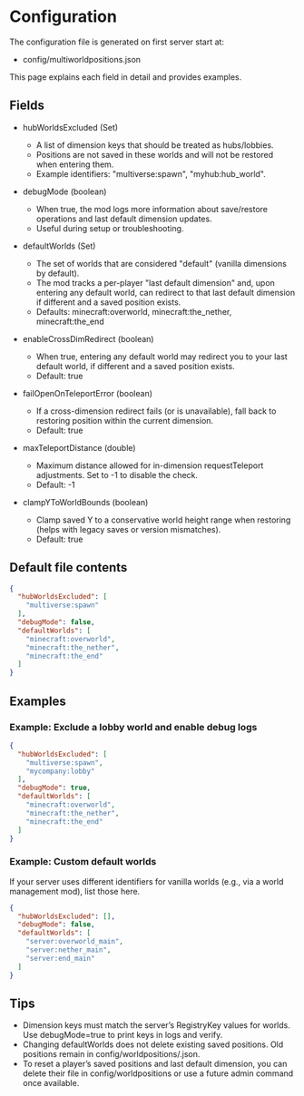 # Configuration

The configuration file is generated on first server start at:

- config/multiworldpositions.json

This page explains each field in detail and provides examples.


## Fields

- hubWorldsExcluded (Set<String>)
  - A list of dimension keys that should be treated as hubs/lobbies.
  - Positions are not saved in these worlds and will not be restored when entering them.
  - Example identifiers: "multiverse:spawn", "myhub:hub_world".

- debugMode (boolean)
  - When true, the mod logs more information about save/restore operations and last default dimension updates.
  - Useful during setup or troubleshooting.

- defaultWorlds (Set<String>)
  - The set of worlds that are considered "default" (vanilla dimensions by default).
  - The mod tracks a per-player "last default dimension" and, upon entering any default world, can redirect to that last default dimension if different and a saved position exists.
  - Defaults: minecraft:overworld, minecraft:the_nether, minecraft:the_end

- enableCrossDimRedirect (boolean)
  - When true, entering any default world may redirect you to your last default world, if different and a saved position exists.
  - Default: true

- failOpenOnTeleportError (boolean)
  - If a cross-dimension redirect fails (or is unavailable), fall back to restoring position within the current dimension.
  - Default: true

- maxTeleportDistance (double)
  - Maximum distance allowed for in-dimension requestTeleport adjustments. Set to -1 to disable the check.
  - Default: -1

- clampYToWorldBounds (boolean)
  - Clamp saved Y to a conservative world height range when restoring (helps with legacy saves or version mismatches).
  - Default: true


## Default file contents

```json
{
  "hubWorldsExcluded": [
    "multiverse:spawn"
  ],
  "debugMode": false,
  "defaultWorlds": [
    "minecraft:overworld",
    "minecraft:the_nether",
    "minecraft:the_end"
  ]
}
```


## Examples

### Example: Exclude a lobby world and enable debug logs
```json
{
  "hubWorldsExcluded": [
    "multiverse:spawn",
    "mycompany:lobby"
  ],
  "debugMode": true,
  "defaultWorlds": [
    "minecraft:overworld",
    "minecraft:the_nether",
    "minecraft:the_end"
  ]
}
```

### Example: Custom default worlds
If your server uses different identifiers for vanilla worlds (e.g., via a world management mod), list those here.
```json
{
  "hubWorldsExcluded": [],
  "debugMode": false,
  "defaultWorlds": [
    "server:overworld_main",
    "server:nether_main",
    "server:end_main"
  ]
}
```


## Tips
- Dimension keys must match the server’s RegistryKey values for worlds. Use debugMode=true to print keys in logs and verify.
- Changing defaultWorlds does not delete existing saved positions. Old positions remain in config/worldpositions/<uuid>.json.
- To reset a player’s saved positions and last default dimension, you can delete their file in config/worldpositions or use a future admin command once available.
